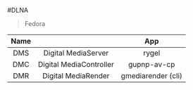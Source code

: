 #DLNA

> Fedora

Name||App
:--:|:--:|:--:
DMS|Digital MediaServer|rygel
DMC|Digital MediaController|gupnp-av-cp
DMR|Digital MediaRender|gmediarender (cli)

